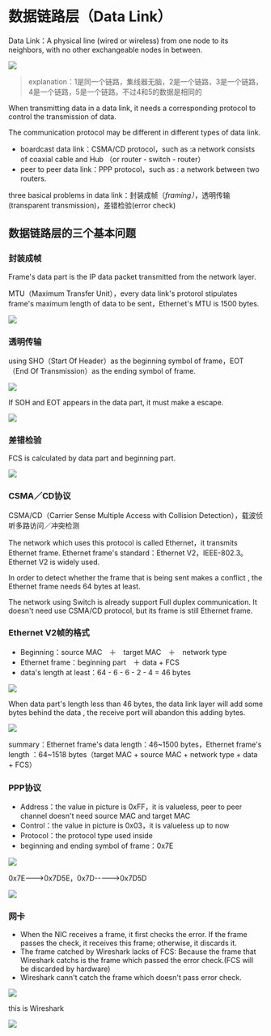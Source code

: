 #  数据链路层（Data Link）

Data Link：A physical line (wired or wireless) from one node to its neighbors, with no other exchangeable nodes in between.

![](imags/3.10.png)

>  explanation：1是同一个链路，集线器无脑，2是一个链路，3是一个链路，4是一个链路，5是一个链路。不过4和5的数据是相同的

When transmitting data in a data link, it needs a corresponding protocol to control the transmission of data.

The communication protocol may be different in different types of data link.

- boardcast data link：CSMA/CD protocol，such as :a network consists of coaxial cable and Hub （or router - switch - router）
- peer to peer data link：PPP protocol，such as : a network between two routers.

three basical problems in data link：封装成帧（*framing）*，透明传输(transparent transmission)，差错检验(error check)

## 数据链路层的三个基本问题

###  封装成帧

Frame's data part is the IP data packet transmitted from the network layer.

MTU（Maximum Transfer Unit），every data link's protorol stipulates frame's maximum length of data to be sent，Ethernet's MTU is 1500 bytes.

![](imags/3.11.png)

###  透明传输

 using SHO（Start Of Header）as the beginning symbol of frame，EOT（End Of Transmission）as the ending symbol of frame.

![](imags/3.12.png)

 If SOH and EOT appears in the data part, it must make a escape.

![](imags/3.13.png)

###  差错检验

FCS is calculated by data part and beginning part.

![](imags/3.14.png)

###  CSMA／CD协议

CSMA/CD（Carrier Sense Multiple Access with Collision Detection），载波侦听多路访问／冲突检测

The network which uses this protocol is called Ethernet，it transmits Ethernet frame. Ethernet frame's standard：Ethernet V2，IEEE-802.3。Ethernet V2 is widely used.

In order to detect whether the frame that is being sent makes a conflict , the Ethernet frame needs 64 bytes at least.

The network using Switch is already support Full duplex communication. It doesn't need use CSMA/CD protocol, but its frame is still Ethernet frame.

### Ethernet V2帧的格式

- Beginning：source MAC　＋　target MAC　＋　network type
- Ethernet frame：beginning part　＋ data + FCS
- data's length at least：64 - 6 - 6 - 2 - 4 = 46 bytes

![](imags/3.15.png)

When data part's length less than 46 bytes, the data link layer will add some bytes behind the data , the receive port will abandon this adding bytes.

![](imags/3.16.png)

 summary：Ethernet frame's data length：46~1500 bytes，Ethernet frame's length ：64~1518 bytes（target MAC + source MAC + network type + data + FCS）

###  PPP协议

- Address：the value in picture is 0xFF，it is valueless, peer to peer channel doesn't need source MAC and target MAC
- Control：the value in picture is 0x03，it is valueless up to now
- Protocol：the protocol type used inside 
- beginning and ending symbol of frame：0x7E

![](imags/3.17.png)

 0x7E--->0x7D5E，0x7D----->0x7D5D

![](imags/3.18.png)

###  网卡

- When the NIC receives a frame, it first checks the error. If the frame passes the check, it receives this frame; otherwise, it discards it.
- The frame catched by Wireshark lacks of FCS: Because the frame that Wireshark catchs is the frame which passed the error check.(FCS will be discarded by hardware)
- Wireshark cann't catch the frame which doesn't pass error check.

![](imags/3.19.png)

 this is Wireshark

![](imags/3.20.png)